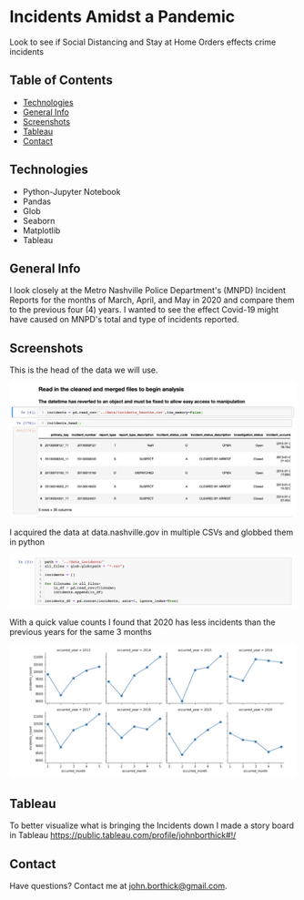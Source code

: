 # Incidents Amidst a Pandemic
Look to see if Social Distancing and Stay at Home Orders effects crime incidents
## Table of Contents
* [Technologies](#technologies)
* [General Info](#general-info)
* [Screenshots](#screenshots)
* [Tableau](#tableau)
* [Contact](#contact)
## Technologies
* Python-Jupyter Notebook
* Pandas
* Glob
* Seaborn
* Matplotlib
* Tableau
## General Info
I look closely at the Metro Nashville Police Department's (MNPD) Incident Reports for the months of March, April, and May in 2020 and compare them to the previous four (4) years. I wanted to see the effect Covid-19 might have caused on MNPD's total and type of incidents reported.
## Screenshots
This is the head of the data we will use.

![Incidents Data](./img/read_in_data.png)

I acquired the data at data.nashville.gov in multiple CSVs and globbed them in python

![Glob Incidents](./img/glob_incidents.png)

With a quick value counts I found that 2020 has less incidents than the previous years for the same 3 months

![Incidents Counts](./img/incidents_counts.png)

## Tableau
To better visualize what is bringing the Incidents down I made a story board in Tableau https://public.tableau.com/profile/johnborthick#!/

## Contact
Have questions? Contact me at john.borthick@gmail.com.

